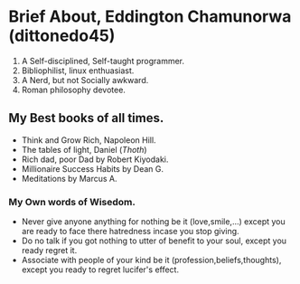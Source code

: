 # Brief About,  Eddington Chamunorwa (dittonedo45)

1. A Self-disciplined, Self-taught programmer.
2. Bibliophilist, linux enthuasiast.
3. A Nerd, but not Socially awkward.
4. Roman philosophy devotee.

## My Best books of all times.

- Think and Grow Rich, Napoleon Hill.
- The tables of light, Daniel (*Thoth*)
- Rich dad, poor Dad by Robert Kiyodaki.
- Millionaire Success Habits by Dean G.
- Meditations by Marcus A.

### My Own words of Wisedom.
- Never give anyone anything for nothing be it (love,smile,...) except you are
ready to face there hatredness incase you stop giving.
- Do no talk if you got nothing to utter of benefit to your soul, except you ready
regret it.
- Associate with people of your kind be it (profession,beliefs,thoughts), except you ready
to regret lucifer's effect.
